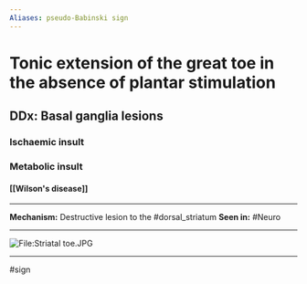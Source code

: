 ```yaml
---
Aliases: pseudo-Babinski sign
---
```

# Tonic extension of the great toe in the absence of plantar stimulation
## DDx: Basal ganglia lesions
### Ischaemic insult
### Metabolic insult
#### [[Wilson's disease]]

---
**Mechanism:** Destructive lesion to the #dorsal_striatum 
**Seen in:** #Neuro 

---
![File:Striatal toe.JPG](https://neurosigns.org/images/thumb/b/b0/Striatal_toe.JPG/450px-Striatal_toe.JPG)

---
#sign 